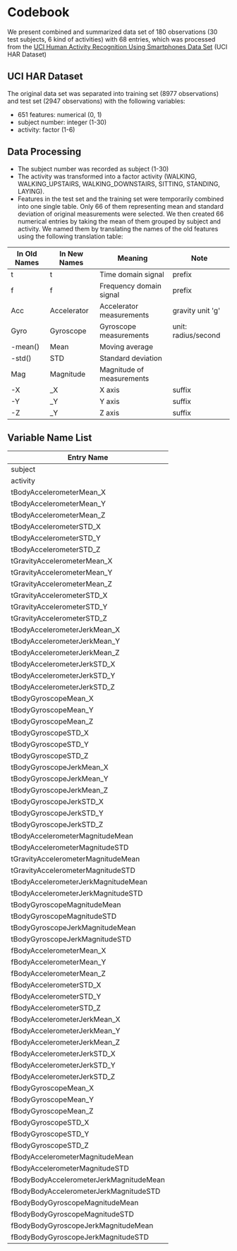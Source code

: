 # Codebook
We present combined and summarized data set of 180 observations (30 test subjects, 6 kind of activities) with 68 entries, which was processed from the [UCI Human Activity Recognition Using Smartphones Data Set](http://archive.ics.uci.edu/ml/datasets/Human+Activity+Recognition+Using+Smartphones) (UCI HAR Dataset)

## UCI HAR Dataset
The original data set was separated into training set (8977 observations) and test set (2947 observations) with the following variables: 
- 651 features: numerical (0, 1)
- subject number: integer (1-30)
- activity: factor (1-6)

## Data Processing
- The subject number was recorded as subject (1-30)
- The activity was transformed into a factor activity (WALKING, WALKING_UPSTAIRS, WALKING_DOWNSTAIRS, SITTING, STANDING, LAYING). 
- Features in the test set and the training set were temporarily combined into one single table. Only 66 of them representing mean and standard deviation of original measurements were selected. We then created 66 numerical entries by taking the mean of them grouped by subject and activity. We named them by translating the names of the old features using the following translation table:

In Old Names | In New Names | Meaning                   | Note
-------------|--------------|---------------------------|---------------------
t            | t            | Time domain signal        | prefix
f            | f            | Frequency domain signal   | prefix
Acc          | Accelerator  | Accelerator measurements  | gravity unit 'g'
Gyro         | Gyroscope    | Gyroscope measurements    | unit: radius/second
-mean()      | Mean         | Moving average            |
-std()       | STD          | Standard deviation        |
Mag          | Magnitude    | Magnitude of measurements |
-X           | _X           | X axis                    | suffix
-Y           | _Y           | Y axis                    | suffix
-Z           | _Y           | Z axis                    | suffix


## Variable Name List

| Entry Name                              |
|-----------------------------------------|
| subject                                 |
| activity                                |
| tBodyAccelerometerMean_X                |
| tBodyAccelerometerMean_Y                |
| tBodyAccelerometerMean_Z                |
| tBodyAccelerometerSTD_X                 |
| tBodyAccelerometerSTD_Y                 |
| tBodyAccelerometerSTD_Z                 |
| tGravityAccelerometerMean_X             |
| tGravityAccelerometerMean_Y             |
| tGravityAccelerometerMean_Z             |
| tGravityAccelerometerSTD_X              |
| tGravityAccelerometerSTD_Y              |
| tGravityAccelerometerSTD_Z              |
| tBodyAccelerometerJerkMean_X            |
| tBodyAccelerometerJerkMean_Y            |
| tBodyAccelerometerJerkMean_Z            |
| tBodyAccelerometerJerkSTD_X             |
| tBodyAccelerometerJerkSTD_Y             |
| tBodyAccelerometerJerkSTD_Z             |
| tBodyGyroscopeMean_X                    |
| tBodyGyroscopeMean_Y                    |
| tBodyGyroscopeMean_Z                    |
| tBodyGyroscopeSTD_X                     |
| tBodyGyroscopeSTD_Y                     |
| tBodyGyroscopeSTD_Z                     |
| tBodyGyroscopeJerkMean_X                |
| tBodyGyroscopeJerkMean_Y                |
| tBodyGyroscopeJerkMean_Z                |
| tBodyGyroscopeJerkSTD_X                 |
| tBodyGyroscopeJerkSTD_Y                 |
| tBodyGyroscopeJerkSTD_Z                 |
| tBodyAccelerometerMagnitudeMean         |
| tBodyAccelerometerMagnitudeSTD          |
| tGravityAccelerometerMagnitudeMean      |
| tGravityAccelerometerMagnitudeSTD       |
| tBodyAccelerometerJerkMagnitudeMean     |
| tBodyAccelerometerJerkMagnitudeSTD      |
| tBodyGyroscopeMagnitudeMean             |
| tBodyGyroscopeMagnitudeSTD              |
| tBodyGyroscopeJerkMagnitudeMean         |
| tBodyGyroscopeJerkMagnitudeSTD          |
| fBodyAccelerometerMean_X                |
| fBodyAccelerometerMean_Y                |
| fBodyAccelerometerMean_Z                |
| fBodyAccelerometerSTD_X                 |
| fBodyAccelerometerSTD_Y                 |
| fBodyAccelerometerSTD_Z                 |
| fBodyAccelerometerJerkMean_X            |
| fBodyAccelerometerJerkMean_Y            |
| fBodyAccelerometerJerkMean_Z            |
| fBodyAccelerometerJerkSTD_X             |
| fBodyAccelerometerJerkSTD_Y             |
| fBodyAccelerometerJerkSTD_Z             |
| fBodyGyroscopeMean_X                    |
| fBodyGyroscopeMean_Y                    |
| fBodyGyroscopeMean_Z                    |
| fBodyGyroscopeSTD_X                     |
| fBodyGyroscopeSTD_Y                     |
| fBodyGyroscopeSTD_Z                     |
| fBodyAccelerometerMagnitudeMean         |
| fBodyAccelerometerMagnitudeSTD          |
| fBodyBodyAccelerometerJerkMagnitudeMean |
| fBodyBodyAccelerometerJerkMagnitudeSTD  |
| fBodyBodyGyroscopeMagnitudeMean         |
| fBodyBodyGyroscopeMagnitudeSTD          |
| fBodyBodyGyroscopeJerkMagnitudeMean     |
| fBodyBodyGyroscopeJerkMagnitudeSTD      |
